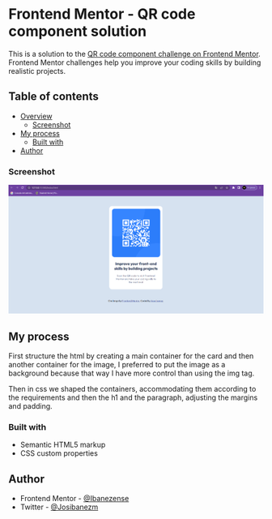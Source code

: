 # Frontend Mentor - QR code component solution

This is a solution to the [QR code component challenge on Frontend Mentor](https://www.frontendmentor.io/challenges/qr-code-component-iux_sIO_H). Frontend Mentor challenges help you improve your coding skills by building realistic projects. 

## Table of contents

- [Overview](#overview)
  - [Screenshot](#screenshot)
- [My process](#my-process)
  - [Built with](#built-with)
- [Author](#author)


### Screenshot

![](./Screenshot_6.png)


## My process

First structure the html by creating a main container for the card and then another container for the image, I preferred to put the image as a background because that way I have more control than using the img tag.

Then in css we shaped the containers, accommodating them according to the requirements and then the h1 and the paragraph, adjusting the margins and padding.

### Built with

- Semantic HTML5 markup
- CSS custom properties


## Author

- Frontend Mentor - [@Ibanezense](https://www.frontendmentor.io/profile/Ibanezense)
- Twitter - [@Josibanezm](https://twitter.com/Josibanezm)


